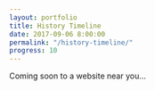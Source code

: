 ```yaml
---
layout: portfolio
title: History Timeline
date: 2017-09-06 8:00:00
permalink: "/history-timeline/"
progress: 10
---
```



Coming soon to a website near you...

